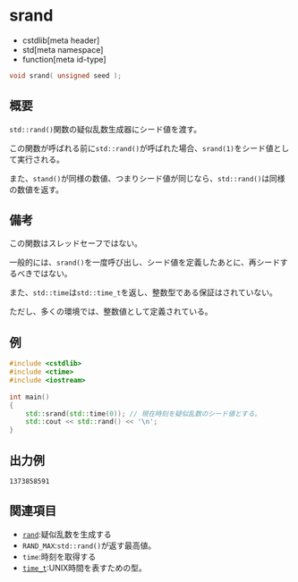 # srand
* cstdlib[meta header]
* std[meta namespace]
* function[meta id-type]

```cpp
void srand( unsigned seed );
```

## 概要

`std::rand()`関数の疑似乱数生成器にシード値を渡す。

この関数が呼ばれる前に`std::rand()`が呼ばれた場合、`srand(1)`をシード値として実行される。

また、`stand()`が同様の数値、つまりシード値が同じなら、`std::rand()`は同様の数値を返す。

## 備考
この関数はスレッドセーフではない。

一般的には、`srand()`を一度呼び出し、シード値を定義したあとに、再シードするべきではない。

また、`std::time`は`std::time_t`を返し、整数型である保証はされていない。

ただし、多くの環境では、整数値として定義されている。

## 例

```cpp example
#include <cstdlib>
#include <ctime>
#include <iostream>
 
int main() 
{
    std::srand(std::time(0)); // 現在時刻を疑似乱数のシード値とする。
    std::cout << std::rand() << '\n';
}
```

## 出力例
```
1373858591
```

## 関連項目
- [`rand`](rand.md):疑似乱数を生成する
- `RAND_MAX`:`std::rand()`が返す最高値。
- `time`:時刻を取得する
- [`time_t`](/reference/ctime/time_t.md):UNIX時間を表すための型。
